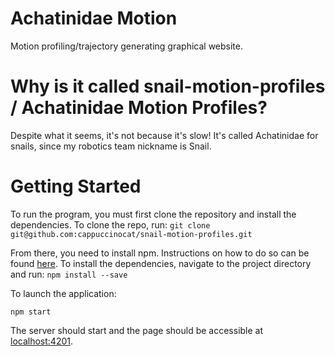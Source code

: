 # Achatinidae Motion
Motion profiling/trajectory generating graphical website.

# Why is it called snail-motion-profiles / Achatinidae Motion Profiles?
Despite what it seems, it's not because it's slow! It's called Achatinidae for snails, since my robotics team nickname is Snail.

# Getting Started
To run the program, you must first clone the repository and install the dependencies.
To clone the repo, run:
```git clone git@github.com:cappuccinocat/snail-motion-profiles.git```

From there, you need to install npm. Instructions on how to do so can be found [here](https://www.npmjs.com/get-npm).
To install the dependencies, navigate to the project directory and run:
```npm install --save```

To launch the application:

```npm start```

The server should start and the page should be accessible at [localhost:4201](http://127.0.0.1:4201).
